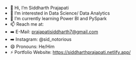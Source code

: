 - 👋 Hi, I’m Siddharth Prajapati
- 👀 I’m interested in Data Science/ Data Analytics
- 🌱 I’m currently learning Power BI and PySpark
- 📫 Reach me at:
-    ➡️ E-Mail: prajapatisiddharth7@gmail.com
-    ➡️ Instagram: @sid_notorious
- 😄 Pronouns: He/Him
- ⚡ Portfolio Website: https://siddharthprajapati.netlify.app/

<!---
siddd26/siddd26 is a ✨ special ✨ repository because its `README.md` (this file) appears on your GitHub profile.
You can click the Preview link to take a look at your changes.
--->
